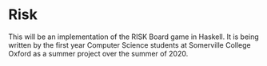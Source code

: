 # Risk
This will be an implementation of the RISK Board game in Haskell. It is being written by the first year Computer Science students at Somerville College Oxford as a summer project over the summer of 2020.
